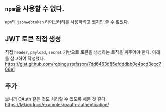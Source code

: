 ## `npm`을 사용할 수 없다.

`npm`의 `jsonwebtoken` 라이브러리를 사용하려고 했지만 쓸 수 없었다.

## JWT 토큰 직접 생성

직접 `header`, `payload`, `secret` 기반으로 토큰을 생성하는 로직을 짜주어야 한다.
아래를 참고하여 작성했다.
https://gist.github.com/robingustafsson/7dd6463d85efdddbb0e4bcd3ecc706e1

## 추가

보니까 OAuth 같은 것도 처리할 수 있도록 해둔 것 같다.
https://k6.io/docs/examples/oauth-authentication/

